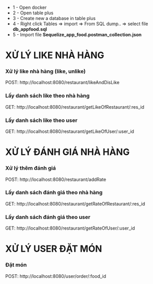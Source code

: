 -   1 - Open docker
-   2 - Open table plus
-   3 - Create new a database in table plus
-   4 - Right click Tables => import => From SQL dump.. => select file **db_appfood.sql**
-   5 - Import file **Sequelize_app_food.postman_collection.json**

# XỬ LÝ LIKE NHÀ HÀNG

### Xử lý like nhà hàng (like, unlike)

POST: http://localhost:8080/restaurant/likeAndDisLike

### Lấy danh sách like theo nhà hàng

GET: http://localhost:8080/restaurant/getLikeOfRestaurant/:res_id

### Lấy danh sách like theo user

GET: http://localhost:8080/restaurant/getLikeOfUser/:user_id

# XỬ LÝ ĐÁNH GIÁ NHÀ HÀNG

### Xử lý thêm đánh giá

POST: http://localhost:8080/restaurant/addRate

### Lấy danh sách đánh giá theo nhà hàng

GET: http://localhost:8080/restaurant/getRateOfRestaurant/:res_id

### Lấy danh sách đánh giá theo user

GET: http://localhost:8080/restaurant/getRateOfUser/:user_id

# XỬ LÝ USER ĐẶT MÓN

### Đặt món

POST: http://localhost:8080/user/order/:food_id
